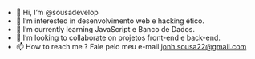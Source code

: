 - 👋 Hi, I’m @sousadevelop
- 👀 I’m interested in  desenvolvimento web e hacking ético.
- 🌱 I’m currently learning  JavaScript  e Banco de Dados.
- 💞️ I’m looking to collaborate on  projetos front-end e back-end.
- 📫 How to reach me  ?  Fale pelo meu e-mail jonh.sousa22@gmail.com

<!---
sousadevelop/sousadevelop is a ✨ special ✨ repository because its `README.md` (this file) appears on your GitHub profile.
You can click the Preview link to take a look at your changes.
--->
